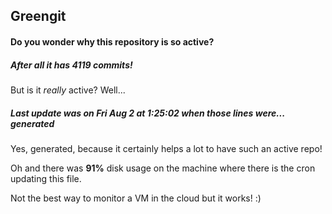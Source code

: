 ## Greengit

#### Do you wonder why this repository is so active?

##### After all it has 4119 commits!

But is it *really* active? Well...

##### Last update was on Fri Aug 2 at 1:25:02 when those lines were... generated

Yes, generated, because it certainly helps a lot to have such an active repo!

Oh and there was **91%** disk usage on the machine
where there is the cron updating this file.

Not the best way to monitor a VM in the cloud but it works! :)
